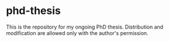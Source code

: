 # phd-thesis
This is the repository for my ongoing PhD thesis. Distribution and modification are allowed only with the author's permission.
